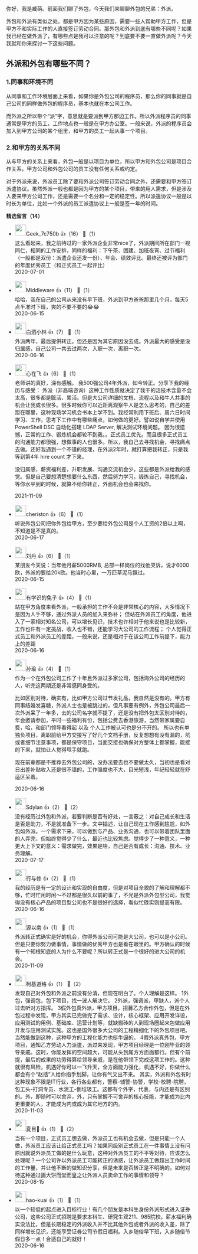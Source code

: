 你好，我是臧萌。前面我们聊了外包，今天我们来聊聊外包的兄弟：外派。

外包和外派有类似之处。都是甲方因为某些原因，需要一些人帮助甲方工作，但是甲方不和实际工作的人直接签订劳动合同。那外包和外派到底有哪些不同呢？如果我已经在做外派了，有哪些点是我可以注意的呢？到底要不要一直做外派呢？今天我就和你来探讨一下这些问题。

## 外派和外包有哪些不同？

### 1.同事和环境不同

从同事和工作环境层面上来看，如果你是外包公司的程序员，那么你的同事就是自己公司的同样做外包的程序员，基本也就在本公司工作。

而外派之所以带个“派”字，意思就是要派到甲方那边工作。所以外派程序员的同事通常是甲方的员工，工作地点也一般是在甲方办公室。一般来说，外派的程序员会加入到甲方公司的某个组里，和甲方的员工一起从事一个项目。

### 2.和甲方的关系不同

从与甲方的关系上来看，外包一般是以项目为单位，所以甲方和外包公司是项目合作关系。甲方公司和外包公司的员工没有任何关系或约定。

对于外派来说，外派员工除了要和外派公司签订劳动合同之外，还需要和甲方签订派遣协议。虽然外派一般也都是因为甲方的某个项目，带来的用人需求，但是涉及人要来甲方公司工作，还是需要一个名分和一定的稳定性。所以派遣协议一般是以时长为单位，比如一个外派的员工派遣协议上一般是签一年的时间。
<div><strong>精选留言（14）</strong></div><ul>
<li><img src="" width="30px"><span>Geek_7c750b</span> 👍（16） 💬（1）<div>这么看起来，我之前待过的一家外派企业非常nice了，外派期间所在部门一视同仁，相同的工作安排，同样的福利：下午茶、团建、加班夜宵、过节福利（一般都是双份：派遣企业还发一份）、年会、绩效评比。最终还被评为部门的年度优秀员工（和正式员工一起评比）</div>2020-07-01</li><br/><li><img src="https://static001.geekbang.org/account/avatar/00/10/5b/8f/4b0ab5db.jpg" width="30px"><span>Middleware</span> 👍（11） 💬（1）<div>哈哈，我在自己的公司从来没有早下班，外派到甲方爸爸那里几个月，每天5点半准时下班，爽的不要不要的😂😂</div>2020-06-15</li><br/><li><img src="https://static001.geekbang.org/account/avatar/00/12/be/b7/638b5d30.jpg" width="30px"><span>白泗小林</span> 👍（7） 💬（1）<div>外派两年，最后提供转正。但还是因为其它原因没去成。外派最大的感受是没归属感，自己公司一共去过两次，入职一次，离职一次。</div>2020-06-16</li><br/><li><img src="https://static001.geekbang.org/account/avatar/00/0f/48/9e/99cb0a7a.jpg" width="30px"><span>心在飞</span> 👍（6） 💬（1）<div>老师讲的真好，深有感触。
我500强公司4年外派，如今转正。分享下我的经历与感受：
外派（非高端咨询）这种工作性质就决定了我干的活技术含量不会太高，很多都是脏活、累活。但是大公司详细的文档、流程以及和牛人共事的机会让我成长很多。很多时候你可以近距离观察牛人是怎么思考的，自己的差距在哪里，这种现场学习机会书本上学不到。我经常利用下班后、周六日时间学习、工作，思考下工作中有哪些痛点，如何做的更好。譬如说自学并使用 PowerShell DSC 自动化搭建 LDAP Server, 解决测试环境问题。
因为很遗憾，正常的工作、锻炼机会都轮不到我。。正式员工优先。而且很多正式员工的沟通能力都很强，想做事的人也很多。所以，我自己去寻找机会，寻找痛点去做。还好我遇到一个不错的经理，在外派2年时，就打算把我转正，只是我等到第4年 hire count 才下来。

没归属感，薪资福利差，升职发展、沟通交流机会少，这些都是外派给我的感觉。但是自己要想清楚想要什么东西，然后努力学习，锻炼自己，寻找机会，等你水平到的时候，就算不给你转正，外面机会也会来找你。</div>2021-11-09</li><br/><li><img src="https://static001.geekbang.org/account/avatar/00/13/fd/20/2761ef0e.jpg" width="30px"><span>cheriston</span> 👍（6） 💬（1）<div>听说外包公司把你外包给甲方，至少要给外包公司是个人工资的2倍以上啊，不知道是不是真的。</div>2020-06-17</li><br/><li><img src="https://static001.geekbang.org/account/avatar/00/10/82/42/8b04d489.jpg" width="30px"><span>刘丹</span> 👍（6） 💬（1）<div>某朋友今天说：当年他月薪5000RMB, 总部一样岗位的找他哭诉，说才6000欧，外派的要给20k欧。他当时心里，一万匹草泥马飘过。</div>2020-06-15</li><br/><li><img src="http://thirdwx.qlogo.cn/mmopen/vi_32/Q0j4TwGTfTIicr82CnrdEjibibAvyeKRQHszSzIAqoCWxN0kqC442XcjEae6S9j6NDtKLpg4Da4CUQQeUFUicWqiaDw/132" width="30px"><span>有学识的兔子</span> 👍（4） 💬（1）<div>站在甲方角度来看外派，一般承担的工作不会是非常核心的内容，大多情况下是因为人手不够，通过外派人员的加入来弥补；
但站在外派员工的角度，他进入了一家相对知名公司，可以增长见识，技术也许相对于他来说也是比较新，工作也许有一定挑战，收入也不错，还能学习大公司的工作流程；
个人觉得正式员工和外派员工的差距，一般来说，还是相对于在该公司工作前提下，能力上的差距</div>2020-06-16</li><br/><li><img src="https://static001.geekbang.org/account/avatar/00/1b/99/49/43bd37b4.jpg" width="30px"><span>孙瑜</span> 👍（4） 💬（1）<div>作为一个在外包公司工作了十年且外派过多家公司，包括海外公司的经历的人，听完这两期还是非常感同身受的。

比如区别对待，确实有，比如甲方公司过节发礼品，我自然是没有的。甲方有同事结婚发喜糖，外派人士也是被跳过的，但凡事要有例外，外包公司最后一次外派呆了一年多，去的公司名字就不提了，还是没有把外包太区别对待的，年会邀请参加，平时一些福利有份，包括公费去香港旅游，当然带家属要自费，哈，和部门领导看得起 以及 个人工作被认可也是分不开的。
所以也有单独负项目，离职前给甲方交接写了好几个文档手册，反复想想有没有漏的，坑或者细节注意事项，都是保守项目，当面交接也确保对方整体上都掌握，能接的下来，就怕让人觉得甩手就跑。

现在前辈都是不推荐去外包公司的，没办法要去也不要做太久，当初也是看对日出差补贴收入还是很不错的，工作强度也不大，目光短浅，年纪轻轻就在舒适区呆着。</div>2020-06-16</li><br/><li><img src="https://static001.geekbang.org/account/avatar/00/0f/63/77/423345ab.jpg" width="30px"><span>Sdylan</span> 👍（2） 💬（2）<div>没有经历过外包和外派，若要判断是否有好处，一言蔽之：对自己成长和生活是否是助力，不是就准备下一步。文中描述，让自己现在工作感到尴尬，如外包如外派。一个需求下来，可以做到与产品、业务沟通，也可以带着团队里面的人弄完，但始终觉得少了什么，最近也比较焦虑。觉得少了一种意义，一种更大上下文的意义：需求做完，效果是啥，自己是否有成长：沟通、技术、业务理解。</div>2020-07-17</li><br/><li><img src="https://static001.geekbang.org/account/avatar/00/12/f2/f2/2a9a6e9a.jpg" width="30px"><span>行与修</span> 👍（2） 💬（1）<div>我的经历是有一定的设计和实现的自由度，但是对项目全貌的了解和理解都不够，忙时忙闲时闲～不过都是很久以前的事了，不光是外派外包型公司，我觉得没有核心产品的项目型公司也不是很好的选择，看似忙碌实则提高有限。</div>2020-06-16</li><br/><li><img src="https://static001.geekbang.org/account/avatar/00/1b/ab/aa/4f20691d.jpg" width="30px"><span>源以南</span> 👍（1） 💬（1）<div>外派转正式确实是好的机会，你得外派公司可能是大公司，也可以是小公司。但是只要你努力做事情，事情做的优秀甲方也是看在眼里的。甲方确认的时候有一个知根知底的人为什么不要呢？所以转正式是一个很好的进大公司的机会。</div>2020-11-09</li><br/><li><img src="https://static001.geekbang.org/account/avatar/00/10/01/c2/0b88a29e.jpg" width="30px"><span>柯基道格</span> 👍（1） 💬（2）<div>发现自己对外包和外派之前没有分清，但现在明白了。个人理解是这样。
1外包，强调包，包下项目，找一波人解决它。 
2外派，强调派，甲缺人，派个人过去听对方指挥。
3假外包真外派，甲方项目，招募乙方合作外包，但是在外包过程中发现，甲方其实已完做完了需求、设计，核心框架、应用开发详设，应用测试的用例、基础库、运营计划等，就缺搬砖的人到现场圈起来包做应用开发与应用测试实施。这也是国外很多大公司的工程精细化下的外包项目吧。当然能做到这种，这种甲方的工程化能力也挺牛逼的。
4假外派真外包，甲方项目，通知乙方劳动人力派遣，派过来发现，甲方项目经理是一位刚毕业的领导亲戚。这时，你能发挥的空间超大，可能从头到尾方方面面都行。但有个前提，最后的成果的功劳得算给领导亲戚，是在他带领下完成这项工作的。这种就很有风险，机遇好你可以一飞升天，全方面能力强化，机遇不好，你做什么都会有个“赵括”人给你指手划脚，让你有气又出不来。
其实，外派和外包有时这种现象不限是IT行业，各行各业都有，警察-辅警-协警，学校-校聘-院聘，包工头-打洞专员、水泥工-倒垃圾工。这都有个外字，代表，与内还是有区别的。外，即随时可以舍弃，外，只有掌握不可舍弃的核心技能，才能成为比内更重要的人，才能成为内或成为其它地方的内。</div>2020-11-03</li><br/><li><img src="https://static001.geekbang.org/account/avatar/00/10/cd/ab/1c3dc64b.jpg" width="30px"><span>夏目🐳</span> 👍（1） 💬（2）<div>当有一个项目，正式员工想去做，外派员工也有机会去做，但是只能一个人做，外派员工应该让给正式员工吗？如果同级别正式员工在一件事情上没有问原因就说外派员工做的是什么玩意，这种对外派员工的不平等对待，应该怎么处理呢？一个公司许以外派员工可能转正的诱惑，让外派员工做超出工作时间的工作量，并让他不断的做知识分享，但是未来是否转正是不明确的，如何对待这种通过画大饼而堂而皇之让外派人员卖命工作的事情和领导？</div>2020-08-15</li><br/><li><img src="https://static001.geekbang.org/account/avatar/00/13/6a/22/527904b2.jpg" width="30px"><span>hao-kuai</span> 👍（1） 💬（1）<div>以一个较低的起点进入目标行业！有几个朋友是本科生身份外派形式进入证券公司，这些公司正式招聘是要求本科生、研究生双211、985院校。薪水福利确实没法比，但是长期稳定的外派收入并不比其他外包或者外派的收入差，除了同样增长见识，还能享受证券公司节假日福利。入乡随俗早下班，入乡随俗节假日多一点！合适自己的就好！</div>2020-06-16</li><br/>
</ul>